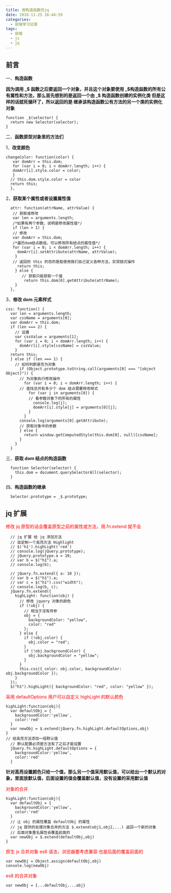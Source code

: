 ```yaml
---
title: 用构造函数仿jq
date: 2018-11-25 16:44:59
categories:
  - 前端学习记录
tags:
  - 前端
  - js
  - jq
---
```


## 前言

一、**构造函数**

**因为调用 _\$ 函数之后要返回一个对象，并且这个对象要使用 _$构造函数的所有公有属性和方法，那么首先想到的是返回一个由 _$ 构造函数创建的实例化类 但是这样的话就死循环了，所以返回的是 继承该构造函数公有方法的另一个类的实例化对象**

    function _$(selector) {
      return new Selector(selector);
    }

二、**函数原型对象里的方法们**

1、**改变颜色**

    changeColor: function(color) {
       var domArr = this.dom;
       for (var i = 0; i < domArr.length; i++) {
       domArr[i].style.color = color;
       }
      // this.dom.style.color = color
      return this;
      },

2、**获取某个属性或者设置属性值**

      attr: function(attrName, attrValue) {
       // 获取或修改
       var len = arguments.length;
       /*如果有两个参数，说明是修改属性值*/
       if (len > 1) {
       // 修改
       var domArr = this.dom;
       /*遍历dom结点数组，可以修改所有结点的属性值*/
       for (var i = 0; i < domArr.length; i++) {
         domArr[i].setAttribute(attrName, attrValue);
        }
       // 返回的 this 的目的是能使用我们自己定义各种方法，实现链式操作
         return this;
        } else {
           // 获取只能获取一个值
            return this.dom[0].getAttribute(attrName);
        }
      },

3、**修改 dom 元素样式**

    css: function() {
      var len = arguments.length;
      var cssName = arguments[0];
      var domArr = this.dom;
      if (len === 2) {
        // 设置
        var cssValue = arguments[1];
        for (var i = 0; i < domArr.length; i++) {
          domArr[i].style[cssName] = cssValue;
        }
      return this;
      } else if (len === 1) {
        // 如何判断是否为对象
          if (Object.prototype.toString.call(arguments[0] === "[object Object]")) {
          // 为对象执行修改操作
            for (var i = 0; i < domArr.length; i++) {
          // 查找总共有多少个 dom 结点需要修改样式
              for (var j in arguments[0]) {
              // 看参数对象下的所有的属性
                console.log(j);
                domArr[i].style[j] = arguments[0][j];
              }
            }
          console.log(arguments[0].getAttribute);
          // 获取对象中的参数
          } else {
            return window.getComputedStyle(this.dom[0], null)[cssName];
          }
        }
      }

三、**获取 dom 结点的构造函数**

      function Selector(selector) {
        this.dom = document.querySelectorAll(selector);
      }

四、**构造函数的继承**

      Selector.prototype = _$.prototype;

## jq 扩展

<font color=red>修改 jq 原型的话会覆盖原型之前的属性或方法，用.fn.extend 就不会</font>

      // jq 扩展 给 jq 添加方法
      // 自定制一个高亮方法 Highlight
      // $('h1').highLight('red')
      // console.log(jQuery.prototype);
      // jQuery.prototype.a = 10;
      // var b = $("h1").a;
      // console.log(b);

      // jQuery.fn.extend({ a: 10 });
      // var b = $("h1").a;
      // var c = $("h1").css("width");
      // console.log(b, c);
      jQuery.fn.extend({
        highLight: function(obj) {
          // 修改 jquery 对象的颜色
          if (!obj) {
            // 相当于没有传参
            obj = {
              backgroundColor: "yellow",
              color: "red"
            };
          } else {
            if (!obj.color) {
              obj.color = "red";
            }
            if (!obj.backgroundColor) {
              obj.backgroundColor = "yellow";
            }
          }
          this.css({ color: obj.color, backgroundColor: obj.backgroundColor });
        }
      });
      $("h1").highLight({ backgroundColor: "red", color: "yellow" });


<font color=red>采用 defaultOptions 用户可以自定义 highLight 的默认颜色</font>

    highLight:function(obj){
      var defaultObj = {
        backgroundColor:'yellow',
        color:'red'
      }
      var newObj = $.extend(jQuery.fn.highLight.defaultOptions,obj)
    }
    // 给高亮方法添加一组默认值
      // 默认配置必须是方法有了之后才能设置
      jQuery.fn.highLight.defaultOptions = {
        backgroundColor:'yellow',
        color:'red'
      }

**针对高亮设置颜色只给一个值，那么另一个值采用默认值，可以给出一个默认的对象，里面放默认值，后面设置的值会覆盖默认值，没有设置的采用默认值**

<font color=red>对象的合并</font>

    highLight:function(obj){
      var defaultObj = {
        backgroundColor:'yellow',
        color:'red'
      }
      // 让 obj 的属性覆盖 defaultObj 的属性
      // jq 提供的处理对象合并的方法 $.extend(obj1,obj2,...) 返回一个新的对象
      // 后面对象重名属性会覆盖前面的
      var newObj = $.extend(defaultObj,obj)
    }

<font color=red>原生 js 合并对象 es6 语法，浏览器要考虑兼容 也是后面的覆盖前面的</font>

    var newObj = Object.assign(defaultObj,obj)
    console.log(newObj)

<font color=red>es8 的合并对象</font>

    var newObj = {...defaultObj,...obj}
